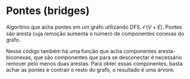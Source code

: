 # Pontes (bridges)

Algoritmo que acha pontes em um grafo utilizando DFS. $\mathcal{O}(V + E)$. Pontes são aresta cuja remoção aumenta o número de componentes conexas do grafo.

Nesse código também há uma função que acha componentes aresta-biconexas, que são componentes que para se desconectar é necessário remover pelo menos duas arestas. Para obter essas componentes, basta achar as pontes e contrair o resto do grafo, o resultado é uma árvore.